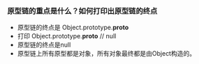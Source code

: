 ### 原型链的重点是什么？如何打印出原型链的终点

- 原型链的终点是 Object.prototype.__proto__
- 打印 Object.prototype.__proto__ // null
- 原型链的终点是null
- 原型链上所有原型都是对象，所有对象最终都是由Object构造的。